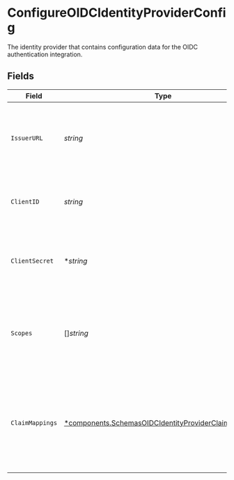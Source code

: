 # ConfigureOIDCIdentityProviderConfig

The identity provider that contains configuration data for the OIDC authentication integration.


## Fields

| Field                                                                                                                       | Type                                                                                                                        | Required                                                                                                                    | Description                                                                                                                 | Example                                                                                                                     |
| --------------------------------------------------------------------------------------------------------------------------- | --------------------------------------------------------------------------------------------------------------------------- | --------------------------------------------------------------------------------------------------------------------------- | --------------------------------------------------------------------------------------------------------------------------- | --------------------------------------------------------------------------------------------------------------------------- |
| `IssuerURL`                                                                                                                 | *string*                                                                                                                    | :heavy_check_mark:                                                                                                          | The issuer URI of the identity provider. This is the URL where the provider's metadata can be obtained.                     | https://konghq.okta.com/oauth2/default                                                                                      |
| `ClientID`                                                                                                                  | *string*                                                                                                                    | :heavy_check_mark:                                                                                                          | The client ID assigned to your application by the identity provider.                                                        | YOUR_CLIENT_ID                                                                                                              |
| `ClientSecret`                                                                                                              | **string*                                                                                                                   | :heavy_minus_sign:                                                                                                          | The Client Secret assigned to your application by the identity provider.                                                    | YOUR_CLIENT_SECRET                                                                                                          |
| `Scopes`                                                                                                                    | []*string*                                                                                                                  | :heavy_minus_sign:                                                                                                          | The scopes requested by your application when authenticating with the identity provider.                                    |                                                                                                                             |
| `ClaimMappings`                                                                                                             | [*components.SchemasOIDCIdentityProviderClaimMappings](../../models/components/schemasoidcidentityproviderclaimmappings.md) | :heavy_minus_sign:                                                                                                          | Defines the mappings between OpenID Connect (OIDC) claims and local claims used by your application for <br/>authentication.<br/> |                                                                                                                             |
